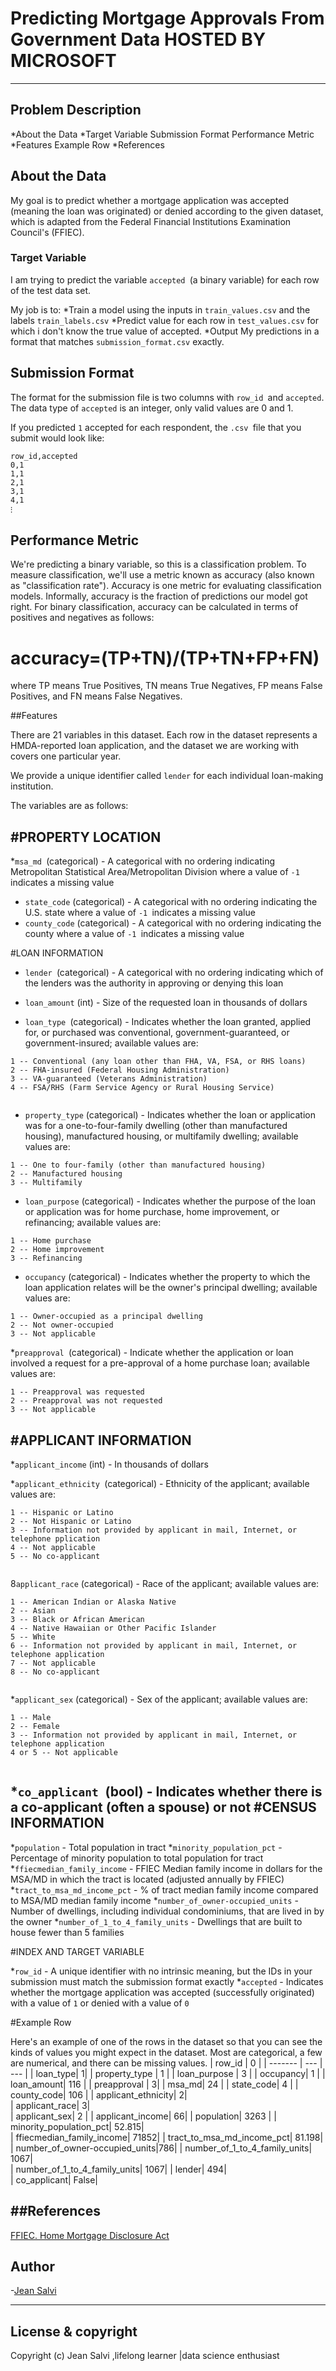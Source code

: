 #  Predicting Mortgage Approvals From Government Data HOSTED BY MICROSOFT
------------------------------------------------------------------------------

## Problem Description
*About the Data
*Target Variable
Submission Format
Performance Metric
*Features
Example Row
*References

## About the Data
My goal is to predict whether a mortgage application was accepted (meaning the loan was originated) or denied according to the given dataset, which is adapted from the Federal Financial Institutions Examination Council's (FFIEC).

### Target Variable 
I am  trying to predict the variable `accepted `(a binary variable) for each row of the test data set.

My job is to:
*Train a model using the inputs in `train_values.csv` and the labels `train_labels.csv`
*Predict value for each row in `test_values.csv` for which i don't know the true value of accepted.
*Output My predictions in a format that matches `submission_format.csv` exactly.



## Submission Format
The format for the submission file is two columns with `row_id `and `accepted`. The data type of `accepted` is an integer, only valid values are 0 and 1.

If you predicted `1` accepted for each respondent, the `.csv `file that you submit would look like:
```
row_id,accepted
0,1
1,1
2,1
3,1
4,1
⁝ 
```

## Performance Metric
We're predicting a binary variable, so this is a classification problem. To measure classification, we'll use a metric known as accuracy (also known as "classification rate"). Accuracy is one metric for evaluating classification models. Informally, accuracy is the fraction of predictions our model got right. For binary classification, accuracy can be calculated in terms of positives and negatives as follows:

# accuracy=(TP+TN)/(TP+TN+FP+FN)
where TP means True Positives, TN means True Negatives, FP means False Positives, and FN means False Negatives.

##Features

There are 21 variables in this dataset. Each row in the dataset represents a HMDA-reported loan application, and the dataset we are working with covers one particular year.

We provide a unique identifier called `lender` for each individual loan-making institution.

The variables are as follows:

#PROPERTY LOCATION
------------------------------------------------------------------------------
*`msa_md `(categorical) - A categorical with no ordering indicating Metropolitan Statistical Area/Metropolitan Division where a value of `-1 `indicates a missing value
* `state_code` (categorical) - A categorical with no ordering indicating the U.S. state where a value of `-1 `indicates a missing value
* `county_code` (categorical) - A categorical with no ordering indicating the county where a value of `-1 `indicates a missing value

#LOAN INFORMATION

* `lender `(categorical) - A categorical with no ordering indicating which of the lenders was the authority in approving or denying this loan

* `loan_amount` (int) - Size of the requested loan in thousands of dollars

* `loan_type `(categorical) - Indicates whether the loan granted, applied for, or purchased was conventional, government-guaranteed, or government-insured; available values are:

```
1 -- Conventional (any loan other than FHA, VA, FSA, or RHS loans)
2 -- FHA-insured (Federal Housing Administration)
3 -- VA-guaranteed (Veterans Administration)
4 -- FSA/RHS (Farm Service Agency or Rural Housing Service)
 
```
* `property_type` (categorical) - Indicates whether the loan or application was for a one-to-four-family dwelling (other than manufactured housing), manufactured housing, or multifamily dwelling; available values are:
 ```
1 -- One to four-family (other than manufactured housing)
2 -- Manufactured housing
3 -- Multifamily
 
```
* `loan_purpose` (categorical) - Indicates whether the purpose of the loan or application was for home purchase, home improvement, or refinancing; available values are:

 ```
1 -- Home purchase
2 -- Home improvement
3 -- Refinancing
 
```
* `occupancy` (categorical) - Indicates whether the property to which the loan application relates will be the owner's principal dwelling; available values are:

 ```
1 -- Owner-occupied as a principal dwelling
2 -- Not owner-occupied
3 -- Not applicable
 
```

*`preapproval `(categorical) - Indicate whether the application or loan involved a request for a pre-approval of a home purchase loan; available values are:


 ```
1 -- Preapproval was requested
2 -- Preapproval was not requested
3 -- Not applicable
 
```

#APPLICANT INFORMATION
------------------------------------------------------------------------------
*`applicant_income` (int) - In thousands of dollars

*`applicant_ethnicity `(categorical) - Ethnicity of the applicant; available values are: 

```
1 -- Hispanic or Latino
2 -- Not Hispanic or Latino
3 -- Information not provided by applicant in mail, Internet, or telephone pplication
4 -- Not applicable
5 -- No co-applicant
 
```
8`applicant_race` (categorical) - Race of the applicant; available values are:

```
1 -- American Indian or Alaska Native
2 -- Asian
3 -- Black or African American
4 -- Native Hawaiian or Other Pacific Islander
5 -- White
6 -- Information not provided by applicant in mail, Internet, or telephone application
7 -- Not applicable
8 -- No co-applicant
 
```
*`applicant_sex` (categorical) - Sex of the applicant; available values are:

```
1 -- Male
2 -- Female
3 -- Information not provided by applicant in mail, Internet, or telephone application
4 or 5 -- Not applicable
 
```
*`co_applicant `(bool) - Indicates whether there is a co-applicant (often a spouse) or not
#CENSUS INFORMATION
------------------------------------------------------------------------------

*`population` - Total population in tract
*`minority_population_pct` - Percentage of minority population to total population for tract
*`ffiecmedian_family_income` - FFIEC Median family income in dollars for the MSA/MD in which the tract is located (adjusted annually by FFIEC)
*`tract_to_msa_md_income_pct` - % of tract median family income compared to MSA/MD median family income
*`number_of_owner-occupied_units` - Number of dwellings, including individual condominiums, that are lived in by the owner
*`number_of_1_to_4_family_units` - Dwellings that are built to house fewer than 5 families

#INDEX AND TARGET VARIABLE

*`row_id` - A unique identifier with no intrinsic meaning, but the IDs in your submission must match the submission format exactly
*`accepted` - Indicates whether the mortgage application was accepted (successfully originated) with a value of `1` or denied with a value of `0`

#Example Row

Here's an example of one of the rows in the dataset so that you can see the kinds of values you might expect in the dataset. Most are categorical, a few are numerical, and there can be missing values.
| row_id | 0  |
| ------- | --- | --- |
| loan_type| 1| 
| property_type | 1 | 
| loan_purpose | 3 | 
| occupancy| 1 | 
| loan_amount| 116 | 
| preapproval | 3| 
| msa_md| 24 | 
| state_code| 4 | 
| county_code| 106 |
| applicant_ethnicity| 2|  
| applicant_race| 3|  
| applicant_sex| 2 | 
| applicant_income| 66| 
| population| 3263 |
| minority_population_pct| 52.815|  
| ffiecmedian_family_income| 71852|
| tract_to_msa_md_income_pct| 81.198| 
| number_of_owner-occupied_units|786|
| number_of_1_to_4_family_units| 1067|  
| number_of_1_to_4_family_units| 1067|
| lender| 494|  
| co_applicant| False|

##References
------------------------------------------------------------------------------
 [FFIEC. Home Mortgage Disclosure Act](https://www.ffiec.gov/hmda/default.htm.)




## Author

-[Jean Salvi ](https://www.linkedin.com/in/jean-salvi-d-78aa9016b/)

---

## License & copyright
Copyright (c) Jean Salvi ,lifelong learner |data science enthusiast